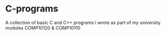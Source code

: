 # C-programs
A collection of basic C and C++ programs I wrote as part of my university modules COMP10120 & COMP10110

